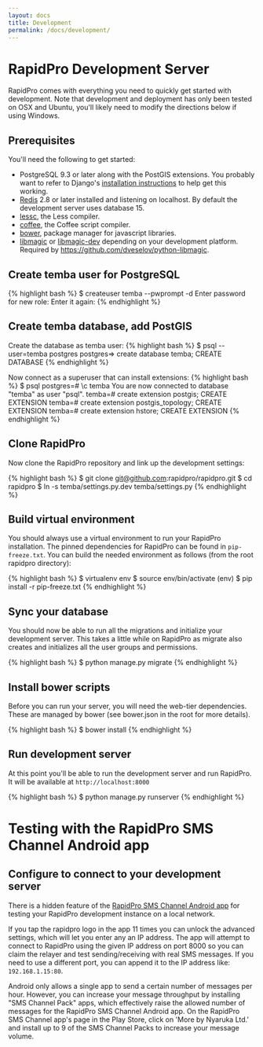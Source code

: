 ```yaml
---
layout: docs
title: Development
permalink: /docs/development/
---
```


# RapidPro Development Server

RapidPro comes with everything you need to quickly get started with
development. Note that development and deployment has only been tested on OSX
and Ubuntu, you'll likely need to modify the directions below if using Windows.

## Prerequisites

You'll need the following to get started:

 * PostgreSQL 9.3 or later along with the PostGIS extensions. You probably want
   to refer to Django's [installation instructions](https://docs.djangoproject.com/en/dev/ref/contrib/gis/install/postgis/)
   to help get this working.
 * [Redis](https://redis.io) 2.8 or later installed and listening on localhost.
   By default the development server uses database 15.
 * [lessc](http://lesscss.org), the Less compiler.
 * [coffee](http://coffeescript.org), the Coffee script compiler.
 * [bower](http://bower.io), package manager for javascript libraries.
 * [libmagic](http://brewformulas.org/Libmagic) or [libmagic-dev](https://packages.ubuntu.com/search?keywords=libmagic-dev) depending on your development platform. Required by https://github.com/dveselov/python-libmagic.

## Create temba user for PostgreSQL

{% highlight bash %}
$ createuser temba --pwprompt -d
Enter password for new role:
Enter it again:
{% endhighlight %}

## Create temba database, add PostGIS

Create the database as temba user:
{% highlight bash %}
$ psql --user=temba postgres
postgres=> create database temba;
CREATE DATABASE
{% endhighlight %}

Now connect as a superuser that can install extensions:
{% highlight bash %}
$ psql
postgres=# \c temba
You are now connected to database "temba" as user "psql".
temba=# create extension postgis;
CREATE EXTENSION
temba=# create extension postgis_topology;
CREATE EXTENSION
temba=# create extension hstore;
CREATE EXTENSION
{% endhighlight %}

## Clone RapidPro

Now clone the RapidPro repository and link up the development settings:

{% highlight bash %}
$ git clone git@github.com:rapidpro/rapidpro.git
$ cd rapidpro
$ ln -s temba/settings.py.dev temba/settings.py
{% endhighlight %}

## Build virtual environment

You should always use a virtual environment to run your RapidPro installation. The
pinned dependencies for RapidPro can be found in ```pip-freeze.txt```. You can
build the needed environment as follows (from the root rapidpro directory):

{% highlight bash %}
$ virtualenv env
$ source env/bin/activate
(env) $ pip install -r pip-freeze.txt
{% endhighlight %}

## Sync your database

You should now be able to run all the migrations and initialize your development
server. This takes a little while on RapidPro as migrate also creates and
initializes all the user groups and permissions.

{% highlight bash %}
$ python manage.py migrate
{% endhighlight %}

## Install bower scripts

Before you can run your server, you will need the web-tier dependencies. These
are managed by bower (see bower.json in the root for more details).

{% highlight bash %}
$ bower install
{% endhighlight %}


## Run development server

At this point you'll be able to run the development server and run RapidPro. It
will be available at ```http://localhost:8000```

{% highlight bash %}
$ python manage.py runserver
{% endhighlight %}


# Testing with the RapidPro SMS Channel Android app

## Configure to connect to your development server

There is a hidden feature of the [RapidPro SMS Channel Android app](https://github.com/rapidpro/android-channel) for testing your
RapidPro development instance on a local network.

If you tap the rapidpro logo in the app 11 times you can unlock the advanced settings,
which will let you enter any an IP address. The app will attempt to connect to RapidPro
using the given IP address on port 8000 so you can claim the relayer and test
sending/receiving with real SMS messages. If you need to use a different port, you can
append it to the IP address like: ```192.168.1.15:80```.

Android only allows a single app to send a certain number of messages per hour.
However, you can increase your message throughput by installing "SMS Channel Pack" apps,
which effectively raise the allowed number of messages for the RapidPro SMS Channel Android app.
On the RapidPro SMS Channel app's page in the Play Store, click on 'More by Nyaruka Ltd.' and
install up to 9 of the SMS Channel Packs to increase your message volume.
